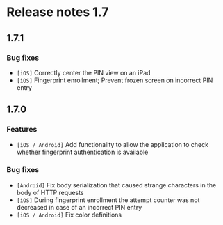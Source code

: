 # Release notes 1.7

## 1.7.1

### Bug fixes
* `[iOS]` Correctly center the PIN view on an iPad
* `[iOS]` Fingerprint enrollment; Prevent frozen screen on incorrect PIN entry

## 1.7.0

### Features
* `[iOS / Android]` Add functionality to allow the application to check whether fingerprint authentication is available

### Bug fixes
* `[Android]` Fix body serialization that caused strange characters in the body of HTTP requests
* `[iOS]` During fingerprint enrollment the attempt counter was not decreased in case of an incorrect PIN entry
* `[iOS / Android]` Fix color definitions